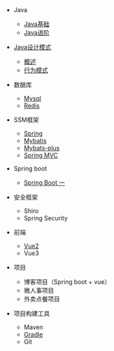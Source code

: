 * Java
  * [Java基础](md/Java/)
  * [Java进阶]()

* [Java设计模式](md/Java23/)
  * [概述]()
  * [行为模式]()

* 数据库 
  * [Mysql]()
  * [Redis](md/DataBase/redis/)	

* SSM框架
  * [Spring](md/Spring/)
  * [Mybatis](md/Mybatis/)
  * [Mybats-plus](md/Mybatisplus/)
  * [Spring MVC](md/SpringMVC/)

* Spring boot 
  * [Spring Boot 一](/md/SpringBoot/)

* 安全框架
  * Shiro
  * Spring Security

* 前端
  * [Vue2](md/Vue/Vue2)
  * Vue3

* 项目
  * 博客项目（Spring boot + vue）
  * 微人事项目
  * 外卖点餐项目

* 项目构建工具

  * Maven
  * [Gradle](md/Gradle/gradle)
  * Git

  